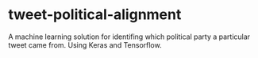 # tweet-political-alignment
A machine learning solution for identifing which political party a particular tweet came from. Using Keras and Tensorflow. 
